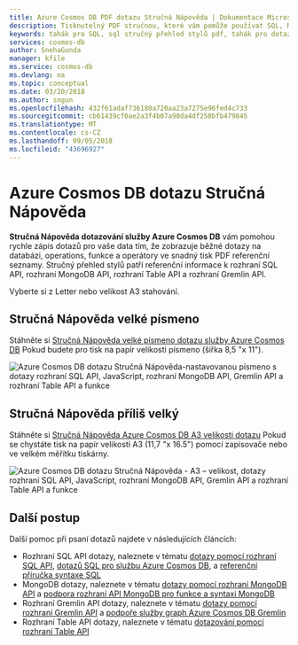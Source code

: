 ```yaml
---
title: Azure Cosmos DB PDF dotazu Stručná Nápověda | Dokumentace Microsoftu
description: Tisknutelný PDF stručnou, které vám pomůže používat SQL, MongoDB, Graph a Table API služby Azure Cosmos DB k dotazování na data
keywords: tahák pro SQL, sql stručný přehled stylů pdf, tahák pro dotazy sql
services: cosmos-db
author: SnehaGunda
manager: kfile
ms.service: cosmos-db
ms.devlang: na
ms.topic: conceptual
ms.date: 03/20/2018
ms.author: sngun
ms.openlocfilehash: 432f61adaf736180a720aa23a7275e96fed4c733
ms.sourcegitcommit: cb61439cf0ae2a3f4b07a98da4df258bfb479845
ms.translationtype: MT
ms.contentlocale: cs-CZ
ms.lasthandoff: 09/05/2018
ms.locfileid: "43696927"
---
```

# <a name="azure-cosmos-db-query-cheat-sheets"></a>Azure Cosmos DB dotazu Stručná Nápověda

**Stručná Nápověda dotazování služby Azure Cosmos DB** vám pomohou rychle zápis dotazů pro vaše data tím, že zobrazuje běžné dotazy na databázi, operations, funkce a operátory ve snadný tisk PDF referenční seznamy. Stručný přehled stylů patří referenční informace k rozhraní SQL API, rozhraní MongoDB API, rozhraní Table API a rozhraní Gremlin API. 

Vyberte si z Letter nebo velikost A3 stahování. 

## <a name="letter-sized-cheat-sheets"></a>Stručná Nápověda velké písmeno

Stáhněte si [Stručná Nápověda velké písmeno dotazu služby Azure Cosmos DB](http://go.microsoft.com/fwlink/?LinkId=623215) Pokud budete pro tisk na papír velikosti písmeno (šířka 8,5 "x 11").

![Azure Cosmos DB dotazu Stručná Nápověda-nastavovanou písmeno s dotazy rozhraní SQL API, JavaScript, rozhraní MongoDB API, Gremlin API a rozhraní Table API a funkce](./media/query-cheat-sheet/azure-cosmos-db-cheat-sheet-letter.png)

## <a name="oversized-cheat-sheets"></a>Stručná Nápověda příliš velký
Stáhněte si [Stručná Nápověda Azure Cosmos DB A3 velikosti dotazu](https://go.microsoft.com/fwlink/?linkid=870413) Pokud se chystáte tisk na papír velikosti A3 (11,7 "x 16.5") pomocí zapisovače nebo ve velkém měřítku tiskárny.

![Azure Cosmos DB dotazu Stručná Nápověda - A3 – velikost, dotazy rozhraní SQL API, JavaScript, rozhraní MongoDB API, Gremlin API a rozhraní Table API a funkce](./media/query-cheat-sheet/azure-cosmos-db-cheat-sheet-a3.png)

## <a name="next-steps"></a>Další postup
Další pomoc při psaní dotazů najdete v následujících článcích:
* Rozhraní SQL API dotazy, naleznete v tématu [dotazy pomocí rozhraní SQL API](tutorial-query-sql-api.md), [dotazů SQL pro službu Azure Cosmos DB](sql-api-sql-query.md), a [referenční příručka syntaxe SQL](sql-api-sql-query-reference.md)
* MongoDB dotazy, naleznete v tématu [dotazy pomocí rozhraní MongoDB API](tutorial-query-mongodb.md) a [podpora rozhraní API MongoDB pro funkce a syntaxi MongoDB](mongodb-feature-support.md)
* Rozhraní Gremlin API dotazy, naleznete v tématu [dotazy pomocí rozhraní Gremlin API](tutorial-query-graph.md) a [podpoře služby graph Azure Cosmos DB Gremlin](gremlin-support.md)
* Rozhraní Table API dotazy, naleznete v tématu [dotazování pomocí rozhraní Table API](tutorial-query-table.md)


